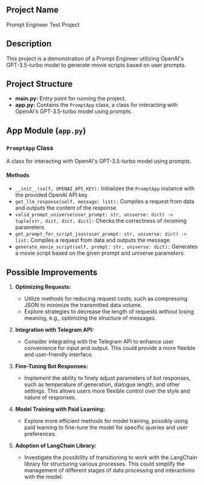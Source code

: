 ## Project Name

Prompt Engineer Test Project

## Description

This project is a demonstration of a Prompt Engineer utilizing OpenAI's GPT-3.5-turbo model to generate movie scripts based on user prompts.

## Project Structure

- **main.py:** Entry point for running the project.
- **app.py:** Contains the `PromptApp` class, a class for interacting with OpenAI's GPT-3.5-turbo model using prompts.



## App Module (`app.py`)

### `PromptApp` Class

A class for interacting with OpenAI's GPT-3.5-turbo model using prompts.

#### Methods

- `__init__(self, OPENAI_API_KEY):` Initializes the `PromptApp` instance with the provided OpenAI API key.
- `get_llm_response(self, message: list):` Compiles a request from data and outputs the content of the response.
- `valid_prompt_universe(user_prompt: str, universe: dict) -> tuple[str, dict, dict, dict]:` Checks the correctness of incoming parameters.
- `get_prompt_for_script_json(user_prompt: str, universe: dict) -> list:` Compiles a request from data and outputs the message.
- `generate_movie_script(self, prompt: str, universe: dict):` Generates a movie script based on the given prompt and universe parameters.



## Possible Improvements

1. **Optimizing Requests:**
   - Utilize methods for reducing request costs, such as compressing JSON to minimize the transmitted data volume.
   - Explore strategies to decrease the length of requests without losing meaning, e.g., optimizing the structure of messages.

2. **Integration with Telegram API:**
   - Consider integrating with the Telegram API to enhance user convenience for input and output. This could provide a more flexible and user-friendly interface.

3. **Fine-Tuning Bot Responses:**
   - Implement the ability to finely adjust parameters of bot responses, such as temperature of generation, dialogue length, and other settings. This allows users more flexible control over the style and nature of responses.

4. **Model Training with Paid Learning:**
   - Explore more efficient methods for model training, possibly using paid learning to fine-tune the model for specific queries and user preferences.

5. **Adoption of LangChain Library:**
   - Investigate the possibility of transitioning to work with the LangChain library for structuring various processes. This could simplify the management of different stages of data processing and interactions with the model.
